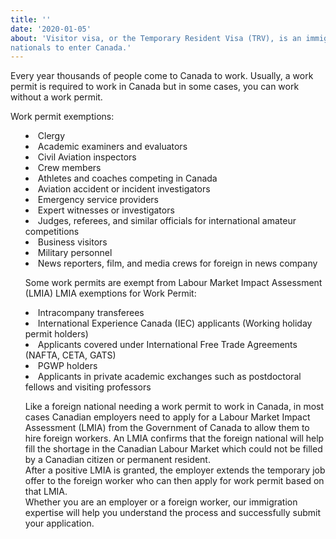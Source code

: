 ```yaml
---
title: ''
date: '2020-01-05'
about: 'Visitor visa, or the Temporary Resident Visa (TRV), is an immigration documents that allows foreign
nationals to enter Canada.'
---
```


Every year thousands of people come to Canada to work. Usually, a work permit is required to work in Canada but in some cases, you can work without a work permit.

Work permit exemptions:
<ul style="list-style-type: disc; list-style-position: inside;">
<li> Clergy</li>
<li> Academic examiners and evaluators</li>
<li> Civil Aviation inspectors</li>
<li> Crew members</li>
<li> Athletes and coaches competing in Canada</li>
<li> Aviation accident or incident investigators</li>
<li> Emergency service providers</li>
<li> Expert witnesses or investigators</li>
<li> Judges, referees, and similar officials for international amateur competitions</li>
<li> Business visitors</li>
<li> Military personnel</li>
<li> News reporters, film, and media crews for foreign in news company</li>

Some work permits are exempt from Labour Market Impact Assessment (LMIA)
LMIA exemptions for Work Permit:
<li> Intracompany transferees</li>
<li> International Experience Canada (IEC) applicants (Working holiday permit holders)</li>
<li> Applicants covered under International Free Trade Agreements (NAFTA, CETA, GATS)</li>
<li> PGWP holders</li>
<li> Applicants in private academic exchanges such as postdoctoral fellows and visiting professors</li>

Like a foreign national needing a work permit to work in Canada, in most cases Canadian employers need to apply for a Labour Market Impact Assessment (LMIA) from the Government of Canada to allow them to hire foreign workers. An LMIA confirms that the foreign national will help fill the shortage in the Canadian Labour Market which could not be filled by a Canadian citizen or permanent resident.
<br/>
After a positive LMIA is granted, the employer extends the temporary job offer to the foreign worker who can then apply for work permit based on that LMIA.
<br/>
Whether you are an employer or a foreign worker, our immigration expertise will help you understand the process and successfully submit your application.